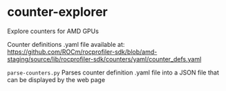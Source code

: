 # counter-explorer

Explore counters for AMD GPUs

Counter definitions .yaml file available at: https://github.com/ROCm/rocprofiler-sdk/blob/amd-staging/source/lib/rocprofiler-sdk/counters/yaml/counter_defs.yaml

`parse-counters.py`
Parses counter definition .yaml file into a JSON file that can be displayed by the web page
